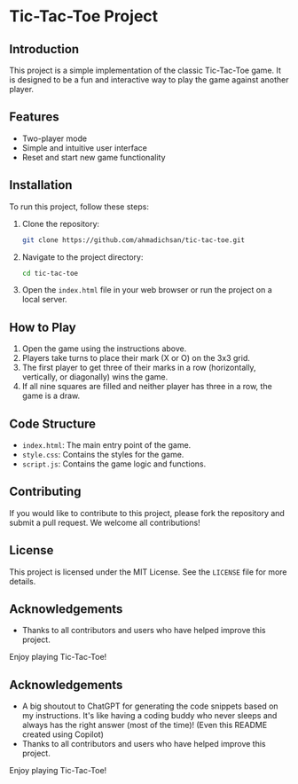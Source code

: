 # Tic-Tac-Toe Project

## Introduction
This project is a simple implementation of the classic Tic-Tac-Toe game. It is designed to be a fun and interactive way to play the game against another player.

## Features
- Two-player mode
- Simple and intuitive user interface
- Reset and start new game functionality

## Installation
To run this project, follow these steps:

1. Clone the repository:
    ```bash
    git clone https://github.com/ahmadichsan/tic-tac-toe.git
    ```
2. Navigate to the project directory:
    ```bash
    cd tic-tac-toe
    ```
3. Open the `index.html` file in your web browser or run the project on a local server.

## How to Play
1. Open the game using the instructions above.
2. Players take turns to place their mark (X or O) on the 3x3 grid.
3. The first player to get three of their marks in a row (horizontally, vertically, or diagonally) wins the game.
4. If all nine squares are filled and neither player has three in a row, the game is a draw.

## Code Structure
- `index.html`: The main entry point of the game.
- `style.css`: Contains the styles for the game.
- `script.js`: Contains the game logic and functions.

## Contributing
If you would like to contribute to this project, please fork the repository and submit a pull request. We welcome all contributions!

## License
This project is licensed under the MIT License. See the `LICENSE` file for more details.

## Acknowledgements
- Thanks to all contributors and users who have helped improve this project.

Enjoy playing Tic-Tac-Toe!
## Acknowledgements
- A big shoutout to ChatGPT for generating the code snippets based on my instructions. It's like having a coding buddy who never sleeps and always has the right answer (most of the time)! (Even this README created using Copilot)
- Thanks to all contributors and users who have helped improve this project.

Enjoy playing Tic-Tac-Toe!